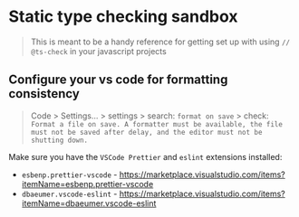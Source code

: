 # Static type checking sandbox

> This is meant to be a handy reference for getting set up with using `// @ts-check` in your javascript projects

## Configure your vs code for formatting consistency

> Code > Settings... > settings > search: `format on save` > check: `Format a file on save. A formatter must be available, the file must not be saved after delay, and the editor must not be shutting down.`

Make sure you have the `VSCode Prettier` and `eslint` extensions installed:

- `esbenp.prettier-vscode` - https://marketplace.visualstudio.com/items?itemName=esbenp.prettier-vscode
- `dbaeumer.vscode-eslint` - https://marketplace.visualstudio.com/items?itemName=dbaeumer.vscode-eslint
